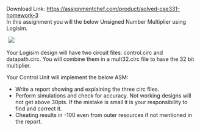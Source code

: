 Download Link: https://assignmentchef.com/product/solved-cse331-homework-3
<br>
In this assignment you will the below Unsigned Number Multiplier using Logisim.

<img decoding="async" data-recalc-dims="1" data-src="https://i0.wp.com/www.ankitcodinghub.com/wp-content/uploads/2022/03/818.png?w=980&amp;ssl=1" class="lazyload" src="data:image/gif;base64,R0lGODlhAQABAAAAACH5BAEKAAEALAAAAAABAAEAAAICTAEAOw==">

 <noscript>

  <img decoding="async" src="https://i0.wp.com/www.ankitcodinghub.com/wp-content/uploads/2022/03/818.png?w=980&amp;ssl=1" data-recalc-dims="1">

 </noscript>

Your Logisim design will have two circuit files: control.circ and datapath.circ. You will combine them in a mult32.circ file to have the 32 bit multiplier.

Your Control Unit will implement the below ASM:

<ul>

 <li>Write a report showing and explaining the three circ files.</li>

 <li>Perform simulations and check for accuracy. Not working designs will not get above 30pts. If the mistake is small it is your responsibility to find and correct it.</li>

 <li>Cheating results in -100 even from outer resources if not mentioned in the report.</li>

</ul>